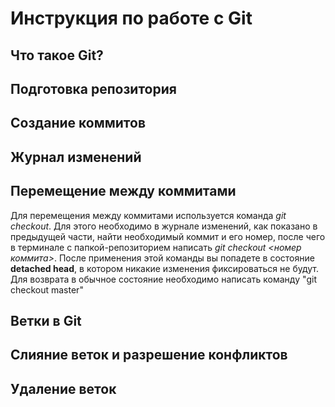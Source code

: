 # Инструкция по работе с Git

## Что такое Git?

## Подготовка репозитория

## Создание коммитов

## Журнал изменений

## Перемещение между коммитами
Для перемещения между коммитами используется команда *git checkout*. Для этого необходимо в журнале изменений, как показано в предыдущей части, найти необходимый коммит и его номер, после чего в терминале с папкой-репозиторием написать *git checkout <номер коммита>*. После применения этой команды вы попадете в состояние **detached head**, в котором никакие изменения фиксироваться не будут. Для возврата в обычное состояние необходимо написать команду "git checkout master"

## Ветки в Git

## Слияние веток и разрешение конфликтов

## Удаление веток